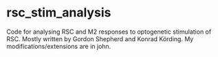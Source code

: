 # rsc_stim_analysis
Code for analysing RSC and M2 responses to optogenetic stimulation of RSC.  Mostly written by Gordon Shepherd and Konrad Körding.  My modifications/extensions are in john.
